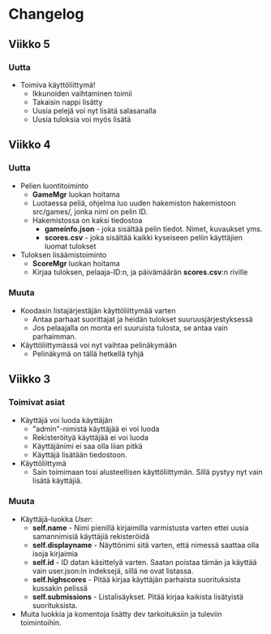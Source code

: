 # Changelog

## Viikko 5
### Uutta
-   Toimiva käyttöliittymä!
    -   Ikkunoiden vaihtaminen toimii
    -   Takaisin nappi lisätty
    -   Uusia pelejä voi nyt lisätä salasanalla
    -   Uusia tuloksia voi myös lisätä

## Viikko 4
### Uutta
-   Pelien luontitoiminto
    -   __GameMgr__ luokan hoitama
    -   Luotaessa peliä, ohjelma luo uuden hakemiston hakemistoon src/games/, jonka nimi on pelin ID.
    -   Hakemistossa on kaksi tiedostoa
        - __gameinfo.json__ - joka sisältää pelin tiedot. Nimet, kuvaukset yms.
        - __scores.csv__ - joka sisältää kaikki kyseiseen peliin käyttäjien luomat tulokset
-   Tuloksen lisäämistoiminto
    -   __ScoreMgr__ luokan hoitama
    -   Kirjaa tuloksen, pelaaja-ID:n, ja päivämäärän __scores.csv__:n riville

### Muuta
-   Koodasin listajärjestäjän käyttöliittymää varten
    -   Antaa parhaat suorittajat ja heidän tulokset suuruusjärjestyksessä
    -   Jos pelaajalla on monta eri suuruista tulosta, se antaa vain parhaimman.
-   Käyttöliittymässä voi nyt vaihtaa pelinäkymään
    -   Pelinäkymä on tällä hetkellä tyhjä

## Viikko 3
### Toimivat asiat
-   Käyttäjä voi luoda käyttäjän
    -   "admin"-nimistä käyttäjää ei voi luoda
    -   Rekisteröityä käyttäjää ei voi luoda
    -   Käyttäjänimi ei saa olla liian pitkä
    -   Käyttäjä lisätään tiedostoon.
-   Käyttöliittymä
    - Sain toimimaan tosi alusteellisen käyttöliittymän. Sillä pystyy nyt vain lisätä käyttäjiä.

### Muuta
- Käyttäjä-luokka _User_:
    -   __self.name__ - Nimi pienillä kirjaimilla varmistusta varten ettei uusia samannimisiä käyttäjiä rekisteröidä
    -   __self.displayname__ - Näyttönimi sitä varten, että nimessä saattaa olla isoja kirjaimia
    -   __self.id__ - ID datan käsittelyä varten. Saatan poistaa tämän ja käyttää vain user.json:in indeksejä, sillä ne ovat listassa.
    -   __self.highscores__ - Pitää kirjaa käyttäjän parhaista suorituksista kussakin pelissä
    -   __self.submissions__ - Listalisäykset. Pitää kirjaa kaikista lisätyistä suorituksista. 
-   Muita luokkia ja komentoja lisätty dev tarkoituksiin ja tuleviin toimintoihin.